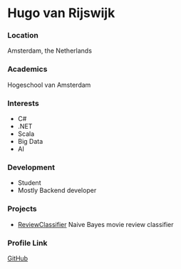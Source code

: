 # Hugo van Rijswijk

### Location

Amsterdam, the Netherlands

### Academics

Hogeschool van Amsterdam

### Interests

- C#
- .NET
- Scala
- Big Data
- AI

### Development

- Student
- Mostly Backend developer

### Projects

- [ReviewClassifier](https://github.com/hugo-vrijswijk/ReviewClassifier) Naive Bayes movie review classifier

### Profile Link

[GitHub](https://github.com/hugo-vrijswijk)